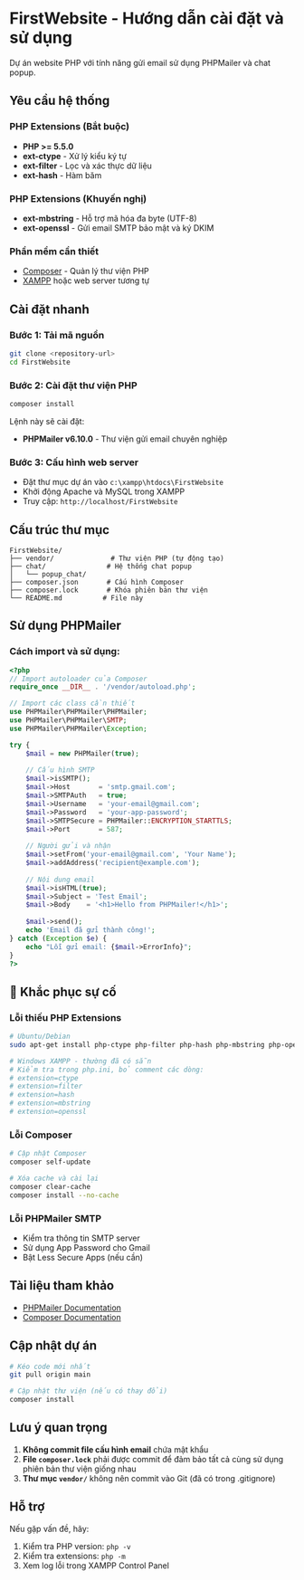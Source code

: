 
# FirstWebsite - Hướng dẫn cài đặt và sử dụng

Dự án website PHP với tính năng gửi email sử dụng PHPMailer và chat popup.

## Yêu cầu hệ thống

### PHP Extensions (Bắt buộc)
- **PHP >= 5.5.0**
- **ext-ctype** - Xử lý kiểu ký tự
- **ext-filter** - Lọc và xác thực dữ liệu
- **ext-hash** - Hàm băm

### PHP Extensions (Khuyến nghị)
- **ext-mbstring** - Hỗ trợ mã hóa đa byte (UTF-8)
- **ext-openssl** - Gửi email SMTP bảo mật và ký DKIM

### Phần mềm cần thiết
- [Composer](https://getcomposer.org/download/) - Quản lý thư viện PHP
- [XAMPP](https://www.apachefriends.org/) hoặc web server tương tự

## Cài đặt nhanh

### Bước 1: Tải mã nguồn
```bash
git clone <repository-url>
cd FirstWebsite
```

### Bước 2: Cài đặt thư viện PHP
```bash
composer install
```
Lệnh này sẽ cài đặt:
- **PHPMailer v6.10.0** - Thư viện gửi email chuyên nghiệp

### Bước 3: Cấu hình web server
- Đặt thư mục dự án vào `c:\xampp\htdocs\FirstWebsite`
- Khởi động Apache và MySQL trong XAMPP
- Truy cập: `http://localhost/FirstWebsite`

## Cấu trúc thư mục

```
FirstWebsite/
├── vendor/              # Thư viện PHP (tự động tạo)
├── chat/               # Hệ thống chat popup
│   └── popup_chat/
├── composer.json       # Cấu hình Composer
├── composer.lock       # Khóa phiên bản thư viện
└── README.md          # File này
```

## Sử dụng PHPMailer

### Cách import và sử dụng:
```php
<?php
// Import autoloader của Composer
require_once __DIR__ . '/vendor/autoload.php';

// Import các class cần thiết
use PHPMailer\PHPMailer\PHPMailer;
use PHPMailer\PHPMailer\SMTP;
use PHPMailer\PHPMailer\Exception;

try {
    $mail = new PHPMailer(true);
    
    // Cấu hình SMTP
    $mail->isSMTP();
    $mail->Host       = 'smtp.gmail.com';
    $mail->SMTPAuth   = true;
    $mail->Username   = 'your-email@gmail.com';
    $mail->Password   = 'your-app-password';
    $mail->SMTPSecure = PHPMailer::ENCRYPTION_STARTTLS;
    $mail->Port       = 587;
    
    // Người gửi và nhận
    $mail->setFrom('your-email@gmail.com', 'Your Name');
    $mail->addAddress('recipient@example.com');
    
    // Nội dung email
    $mail->isHTML(true);
    $mail->Subject = 'Test Email';
    $mail->Body    = '<h1>Hello from PHPMailer!</h1>';
    
    $mail->send();
    echo 'Email đã gửi thành công!';
} catch (Exception $e) {
    echo "Lỗi gửi email: {$mail->ErrorInfo}";
}
?>
```

## 🔧 Khắc phục sự cố

### Lỗi thiếu PHP Extensions
```bash
# Ubuntu/Debian
sudo apt-get install php-ctype php-filter php-hash php-mbstring php-openssl

# Windows XAMPP - thường đã có sẵn
# Kiểm tra trong php.ini, bỏ comment các dòng:
# extension=ctype
# extension=filter
# extension=hash
# extension=mbstring
# extension=openssl
```

### Lỗi Composer
```bash
# Cập nhật Composer
composer self-update

# Xóa cache và cài lại
composer clear-cache
composer install --no-cache
```

### Lỗi PHPMailer SMTP
- Kiểm tra thông tin SMTP server
- Sử dụng App Password cho Gmail
- Bật Less Secure Apps (nếu cần)

##  Tài liệu tham khảo

- [PHPMailer Documentation](https://github.com/PHPMailer/PHPMailer)
- [Composer Documentation](https://getcomposer.org/doc/)

##  Cập nhật dự án

```bash
# Kéo code mới nhất
git pull origin main

# Cập nhật thư viện (nếu có thay đổi)
composer install
```

## Lưu ý quan trọng

1. **Không commit file cấu hình email** chứa mật khẩu
2. **File `composer.lock`** phải được commit để đảm bảo tất cả cùng sử dụng phiên bản thư viện giống nhau
3. **Thư mục `vendor/`** không nên commit vào Git (đã có trong .gitignore)

## Hỗ trợ

Nếu gặp vấn đề, hãy:
1. Kiểm tra PHP version: `php -v`
2. Kiểm tra extensions: `php -m`
3. Xem log lỗi trong XAMPP Control Panel
